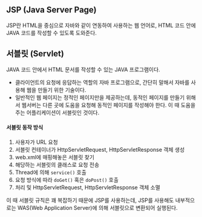 ## JSP (Java Server Page)

JSP란 HTML을 중심으로 자바와 같이 연동하여 사용하는 웹 언어로, HTML 코드 안에 JAVA 코드를 작성할 수 있도록 도와준다.

## 서블릿 (Servlet)

JAVA 코드 안에서 HTML 문서를 작성할 수 있는 JAVA 프로그램이다.

- 클라이언트의 요청에 응답하는 역할의 자바 프로그램으로, 간단히 말해서 자바를 사용해 웹을 만들기 위한 기술이다.
- 일반적인 웹 페이지는 정적인 페이지만을 제공하는데, 동적인 페이지를 만들기 위해서 웹서버는 다른 곳에 도움을 요청해 동적인 페이지를 작성해야 한다. 이 때 도움을 주는 어플리케이션이 서블릿인 것이다.

#### 서블릿 동작 방식

1. 사용자가 URL 요청
2. 서블릿 컨테이너가 HttpServletRequest, HttpServletResponse 객체 생성
3. web.xml에 매핑해놓은 서블릿 찾기
4. 해당하는 서블릿의 클래스로 요청 전송
5. Thread에 의해 `service()` 호출
6. 요청 방식에 따라 `doGet()` 혹은 `doPost()` 호출
7. 처리 및 HttpServletRequest, HttpServletResponse 객체 소멸

이 때 서블릿 규칙은 꽤 복잡하기 때문에 JSP를 사용하는데, JSP를 사용해도 내부적으로는 WAS(Web Application Server)에 의해 서블릿으로 변환되어 실행된다.

